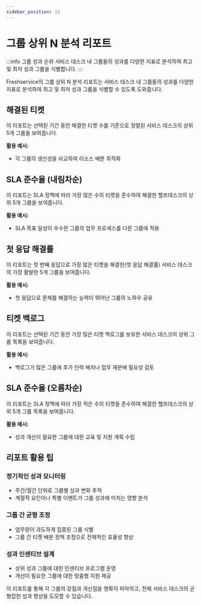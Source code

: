 ```yaml
---
sidebar_position: 12
---
```


# 그룹 상위 N 분석 리포트

:::info 그룹 성과 순위
서비스 데스크 내 그룹들의 성과를 다양한 지표로 분석하여 최고 및 최저 성과 그룹을 식별합니다.
:::

Freshservice의 그룹 상위 N 분석 리포트는 서비스 데스크 내 그룹들의 성과를 다양한 지표로 분석하여 최고 및 최저 성과 그룹을 식별할 수 있도록 도와줍니다.

## 해결된 티켓

이 리포트는 선택된 기간 동안 해결한 티켓 수를 기준으로 정렬된 서비스 데스크의 상위 5개 그룹을 보여줍니다.

**활용 예시:**
- 각 그룹의 생산성을 비교하여 리소스 배분 최적화

## SLA 준수율 (내림차순)

이 리포트는 SLA 정책에 따라 가장 많은 수의 티켓을 준수하여 해결한 헬프데스크의 상위 5개 그룹을 보여줍니다.

**활용 예시:**
- SLA 목표 달성이 우수한 그룹의 업무 프로세스를 다른 그룹에 적용

## 첫 응답 해결률

이 리포트는 첫 번째 응답으로 가장 많은 티켓을 해결한(첫 응답 해결률) 서비스 데스크의 가장 활발한 5개 그룹을 보여줍니다.

**활용 예시:**
- 첫 응답으로 문제를 해결하는 능력이 뛰어난 그룹의 노하우 공유

## 티켓 백로그

이 리포트는 선택된 기간 동안 가장 많은 티켓 백로그를 보유한 서비스 데스크의 상위 그룹 목록을 보여줍니다.

**활용 예시:**
- 백로그가 많은 그룹에 추가 인력 배치나 업무 재분배 필요성 검토

## SLA 준수율 (오름차순)

이 리포트는 SLA 정책에 따라 가장 적은 수의 티켓을 준수하여 해결한 헬프데스크의 상위 5개 그룹 목록을 보여줍니다.

**활용 예시:**
- 성과 개선이 필요한 그룹에 대한 교육 및 지원 계획 수립

## 리포트 활용 팁

### 정기적인 성과 모니터링
- 주간/월간 단위로 그룹별 성과 변화 추적
- 계절적 요인이나 특별 이벤트가 그룹 성과에 미치는 영향 분석

### 그룹 간 균형 조정
- 업무량이 과도하게 집중된 그룹 식별
- 그룹 간 티켓 배분 정책 조정으로 전체적인 효율성 향상

### 성과 인센티브 설계
- 상위 성과 그룹에 대한 인센티브 프로그램 운영
- 개선이 필요한 그룹에 대한 맞춤형 지원 제공

이 리포트를 통해 각 그룹의 강점과 개선점을 명확히 파악하고, 전체 서비스 데스크의 균형잡힌 성과 향상을 도모할 수 있습니다.